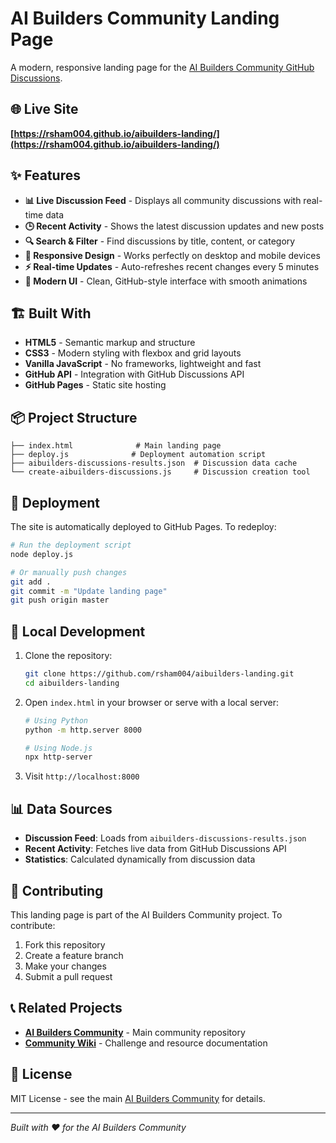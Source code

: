# AI Builders Community Landing Page

A modern, responsive landing page for the [AI Builders Community GitHub Discussions](https://github.com/AI-Product-Development/aibuilders/discussions).

## 🌐 Live Site

**[https://rsham004.github.io/aibuilders-landing/](https://rsham004.github.io/aibuilders-landing/)**

## ✨ Features

- **📊 Live Discussion Feed** - Displays all community discussions with real-time data
- **🕒 Recent Activity** - Shows the latest discussion updates and new posts
- **🔍 Search & Filter** - Find discussions by title, content, or category
- **📱 Responsive Design** - Works perfectly on desktop and mobile devices
- **⚡ Real-time Updates** - Auto-refreshes recent changes every 5 minutes
- **🎨 Modern UI** - Clean, GitHub-style interface with smooth animations

## 🏗️ Built With

- **HTML5** - Semantic markup and structure
- **CSS3** - Modern styling with flexbox and grid layouts  
- **Vanilla JavaScript** - No frameworks, lightweight and fast
- **GitHub API** - Integration with GitHub Discussions API
- **GitHub Pages** - Static site hosting

## 📦 Project Structure

```
├── index.html              # Main landing page
├── deploy.js              # Deployment automation script
├── aibuilders-discussions-results.json  # Discussion data cache
└── create-aibuilders-discussions.js     # Discussion creation tool
```

## 🚀 Deployment

The site is automatically deployed to GitHub Pages. To redeploy:

```bash
# Run the deployment script
node deploy.js

# Or manually push changes
git add .
git commit -m "Update landing page"
git push origin master
```

## 🔧 Local Development

1. Clone the repository:
   ```bash
   git clone https://github.com/rsham004/aibuilders-landing.git
   cd aibuilders-landing
   ```

2. Open `index.html` in your browser or serve with a local server:
   ```bash
   # Using Python
   python -m http.server 8000
   
   # Using Node.js
   npx http-server
   ```

3. Visit `http://localhost:8000`

## 📊 Data Sources

- **Discussion Feed**: Loads from `aibuilders-discussions-results.json`
- **Recent Activity**: Fetches live data from GitHub Discussions API
- **Statistics**: Calculated dynamically from discussion data

## 🤝 Contributing

This landing page is part of the AI Builders Community project. To contribute:

1. Fork this repository
2. Create a feature branch
3. Make your changes
4. Submit a pull request

## 📞 Related Projects

- **[AI Builders Community](https://github.com/AI-Product-Development/aibuilders)** - Main community repository
- **[Community Wiki](https://github.com/AI-Product-Development/wiki)** - Challenge and resource documentation

## 📄 License

MIT License - see the main [AI Builders Community](https://github.com/AI-Product-Development/aibuilders) for details.

---

*Built with ❤️ for the AI Builders Community*